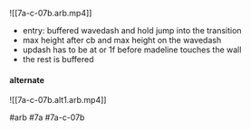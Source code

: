 ![[7a-c-07b.arb.mp4]]
- entry: buffered wavedash and hold jump into the transition
- max height after cb and max height on the wavedash
- updash has to be at or 1f before madeline touches the wall
- the rest is buffered

#### alternate
![[7a-c-07b.alt1.arb.mp4]]

#arb #7a #7a-c-07b

